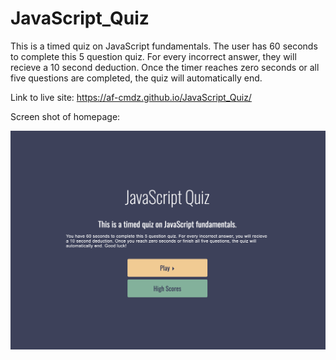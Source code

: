 # JavaScript_Quiz

This is a timed quiz on JavaScript fundamentals. The user has 60 seconds to complete this 5 question quiz. For every incorrect answer, they will recieve a 10 second deduction. Once the timer reaches zero seconds or all five questions are completed, the quiz will automatically end.

Link to live site: https://af-cmdz.github.io/JavaScript_Quiz/

Screen shot of homepage:

![Javascript Quiz homepage](images/screen-shot.png "javascript quiz")